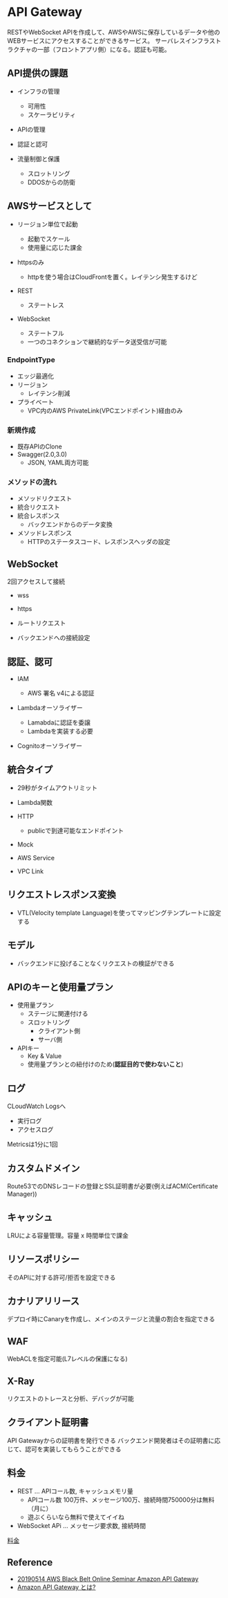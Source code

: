 # API Gateway
RESTやWebSocket APIを作成して、AWSやAWSに保存しているデータや他のWEBサービスにアクセスすることができるサービス。
サーバレスインフラストラクチャの一部（フロントアプリ側）になる。認証も可能。

## API提供の課題

- インフラの管理
  - 可用性
  - スケーラビリティ

- APIの管理

- 認証と認可

- 流量制御と保護
  - スロットリング
  - DDOSからの防衛

## AWSサービスとして

- リージョン単位で起動
  - 起動でスケール
  - 使用量に応じた課金

- httpsのみ
  - httpを使う場合はCloudFrontを置く。レイテンシ発生するけど

- REST
  - ステートレス
- WebSocket
  - ステートフル
  - 一つのコネクションで継続的なデータ送受信が可能

### EndpointType

- エッジ最適化
- リージョン
  - レイテンシ削減
- プライベート
  - VPC内のAWS PrivateLink(VPCエンドポイント)経由のみ


### 新規作成

- 既存APIのClone
- Swagger(2.0,3.0)
  - JSON, YAML両方可能

### メソッドの流れ

- メソッドリクエスト
- 統合リクエスト
- 統合レスポンス
  - バックエンドからのデータ変換
- メソッドレスポンス
  - HTTPのステータスコード、レスポンスヘッダの設定

## WebSocket
2回アクセスして接続
 - wss
 - https

- ルートリクエスト
- バックエンドへの接続設定

## 認証、認可
- IAM
  - AWS 署名 v4による認証
- Lambdaオーソライザー
  - Lamabdaに認証を委譲
  - Lambdaを実装する必要
  
- Cognitoオーソライザー

## 統合タイプ

- 29秒がタイムアウトリミット

- Lambda関数
- HTTP
  - publicで到達可能なエンドポイント
- Mock
- AWS Service
- VPC Link

## リクエストレスポンス変換

- VTL(Velocity template Language)を使ってマッピングテンプレートに設定する

## モデル

- バックエンドに投げることなくリクエストの検証ができる

## APIのキーと使用量プラン

- 使用量プラン
  - ステージに関連付ける
  - スロットリング
    - クライアント側
    - サーバ側
- APIキー
  - Key & Value
  - 使用量プランとの紐付けのため(**認証目的で使わないこと**)

## ログ

CLoudWatch Logsへ

- 実行ログ
- アクセスログ

Metricsは1分に1回

## カスタムドメイン

Route53でのDNSレコードの登録とSSL証明書が必要(例えばACM(Certificate Manager))

## キャッシュ

LRUによる容量管理。容量 x 時間単位で課金

## リソースポリシー

そのAPIに対する許可/拒否を設定できる

## カナリアリリース

デプロイ時にCanaryを作成し、メインのステージと流量の割合を指定できる

## WAF

WebACLを指定可能(L7レベルの保護になる)

## X-Ray

リクエストのトレースと分析、デバッグが可能

## クライアント証明書
API Gatewayからの証明書を発行できる
バックエンド開発者はその証明書に応じて、認可を実装してもらうことができる

## 料金
- REST ... APIコール数, キャッシュメモリ量
  - APIコール数 100万件、メッセージ100万、接続時間750000分は無料（月に）
  - 遊ぶくらいなら無料で使えてイイね
- WebSocket APi ... メッセージ要求数, 接続時間

[料金]([https://docs.aws.amazon.com/ja_jp/apigateway/latest/developerguide/api-gateway-pricing.html](https://docs.aws.amazon.com/ja_jp/apigateway/latest/developerguide/api-gateway-pricing.html))



## Reference
- [20190514 AWS Black Belt Online Seminar Amazon API Gateway](https://www.slideshare.net/AmazonWebServicesJapan/20190514-aws-black-belt-online-seminar-amazon-api-gateway)
- [Amazon API Gateway とは?]([http://docs.aws.amazon.com/ja_jp/apigateway/latest/developerguide/welcome.html](http://docs.aws.amazon.com/ja_jp/apigateway/latest/developerguide/welcome.html))
